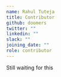 ```yaml
---
name: Rahul Tuteja
title: Contributor
github: doomers
twitter: ""
linkedin: ""
slack: ""
joining_date: ""
role: contributor
---
```


Still waiting for this
